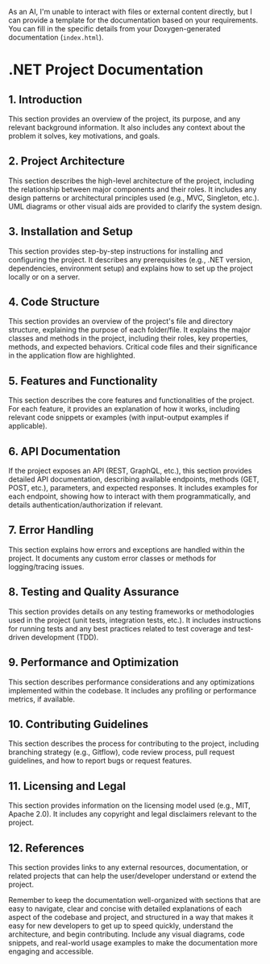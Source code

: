 As an AI, I'm unable to interact with files or external content directly, but I can provide a template for the documentation based on your requirements. You can fill in the specific details from your Doxygen-generated documentation (`index.html`). 

# .NET Project Documentation

## 1. Introduction
This section provides an overview of the project, its purpose, and any relevant background information. It also includes any context about the problem it solves, key motivations, and goals.

## 2. Project Architecture
This section describes the high-level architecture of the project, including the relationship between major components and their roles. It includes any design patterns or architectural principles used (e.g., MVC, Singleton, etc.). UML diagrams or other visual aids are provided to clarify the system design.

## 3. Installation and Setup
This section provides step-by-step instructions for installing and configuring the project. It describes any prerequisites (e.g., .NET version, dependencies, environment setup) and explains how to set up the project locally or on a server.

## 4. Code Structure
This section provides an overview of the project's file and directory structure, explaining the purpose of each folder/file. It explains the major classes and methods in the project, including their roles, key properties, methods, and expected behaviors. Critical code files and their significance in the application flow are highlighted.

## 5. Features and Functionality
This section describes the core features and functionalities of the project. For each feature, it provides an explanation of how it works, including relevant code snippets or examples (with input-output examples if applicable).

## 6. API Documentation
If the project exposes an API (REST, GraphQL, etc.), this section provides detailed API documentation, describing available endpoints, methods (GET, POST, etc.), parameters, and expected responses. It includes examples for each endpoint, showing how to interact with them programmatically, and details authentication/authorization if relevant.

## 7. Error Handling
This section explains how errors and exceptions are handled within the project. It documents any custom error classes or methods for logging/tracing issues.

## 8. Testing and Quality Assurance
This section provides details on any testing frameworks or methodologies used in the project (unit tests, integration tests, etc.). It includes instructions for running tests and any best practices related to test coverage and test-driven development (TDD).

## 9. Performance and Optimization
This section describes performance considerations and any optimizations implemented within the codebase. It includes any profiling or performance metrics, if available.

## 10. Contributing Guidelines
This section describes the process for contributing to the project, including branching strategy (e.g., Gitflow), code review process, pull request guidelines, and how to report bugs or request features.

## 11. Licensing and Legal
This section provides information on the licensing model used (e.g., MIT, Apache 2.0). It includes any copyright and legal disclaimers relevant to the project.

## 12. References
This section provides links to any external resources, documentation, or related projects that can help the user/developer understand or extend the project.

Remember to keep the documentation well-organized with sections that are easy to navigate, clear and concise with detailed explanations of each aspect of the codebase and project, and structured in a way that makes it easy for new developers to get up to speed quickly, understand the architecture, and begin contributing. Include any visual diagrams, code snippets, and real-world usage examples to make the documentation more engaging and accessible.